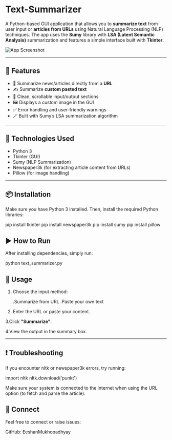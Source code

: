 # Text-Summarizer

A Python-based GUI application that allows you to **summarize text** from user input or **articles from URLs** using Natural Language Processing (NLP) techniques. The app uses the **Sumy** library with **LSA (Latent Semantic Analysis)** summarization and features a simple interface built with **Tkinter**.

![App Screenshot](text-analysis-tools_new.jpg)

---

## 🚀 Features

- 🔗 Summarize news/articles directly from a **URL**
- ✍️ Summarize **custom pasted text**
- 📜 Clean, scrollable input/output sections
- 🖼️ Displays a custom image in the GUI
- ✅ Error handling and user-friendly warnings
- 🪄 Built with Sumy’s LSA summarization algorithm

---

## 🧰 Technologies Used

- Python 3
- Tkinter (GUI)
- Sumy (NLP Summarization)
- Newspaper3k (for extracting article content from URLs)
- Pillow (for image handling)

---

## 📦 Installation

Make sure you have Python 3 installed. Then, install the required Python libraries:

pip install tkinter
pip install newspaper3k
pip install sumy
pip install pillow


## ▶️ How to Run

After installing dependencies, simply run:

python text_summarizer.py

## 📌 Usage

1. Choose the input method:

   .Summarize from URL
   .Paste your own text

2. Enter the URL or paste your content.

3.Click **"Summarize"**.

4.View the output in the summary box. 

---

## ❗ Troubleshooting

If you encounter nltk or newspaper3k errors, try running:

import nltk
nltk.download('punkt')

Make sure your system is connected to the internet when using the URL option (to fetch and parse the article).

## 🔗 Connect

Feel free to connect or raise issues:

GitHub: EeshanMukhopadhyay
